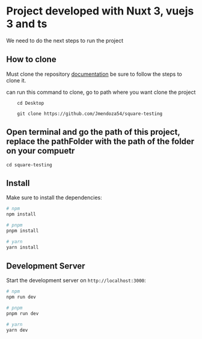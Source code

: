 # Project developed with Nuxt 3, vuejs 3 and ts

We need to do the next steps to run the project

## How to clone

Must clone the repository [documentation](https://docs.github.com/en/repositories/creating-and-managing-repositories/cloning-a-repository) be sure to follow the steps to clone it.

can run this command to clone, go to path where you want clone the project

```
    cd Desktop

    git clone https://github.com/Jmendoza54/square-testing
```

## Open terminal and go the path of this project, replace the pathFolder with the path of the folder on your compuetr

```
cd square-testing
```

## Install

Make sure to install the dependencies:

```bash
# npm
npm install

# pnpm
pnpm install

# yarn
yarn install
```

## Development Server

Start the development server on `http://localhost:3000`:

```bash
# npm
npm run dev

# pnpm
pnpm run dev

# yarn
yarn dev
```
